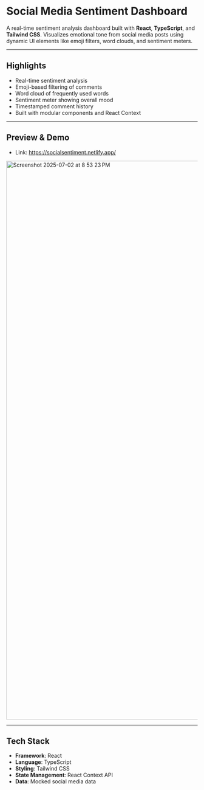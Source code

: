 # Social Media Sentiment Dashboard

A real-time sentiment analysis dashboard built with **React**, **TypeScript**, and **Tailwind CSS**. Visualizes emotional tone from social media posts using dynamic UI elements like emoji filters, word clouds, and sentiment meters.

---

## Highlights

- Real-time sentiment analysis
- Emoji-based filtering of comments
- Word cloud of frequently used words
- Sentiment meter showing overall mood
- Timestamped comment history
- Built with modular components and React Context

---

## Preview & Demo

- Link: https://socialsentiment.netlify.app/
  
<img width="1470" alt="Screenshot 2025-07-02 at 8 53 23 PM" src="https://github.com/user-attachments/assets/c9a6d178-f3ef-4719-9a27-b7010fb7a1f1" />

---

## Tech Stack

- **Framework**: React
- **Language**: TypeScript
- **Styling**: Tailwind CSS
- **State Management**: React Context API
- **Data**: Mocked social media data

